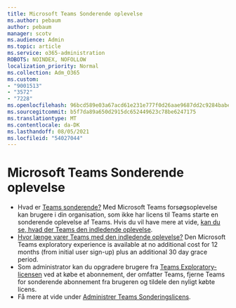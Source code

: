 ```yaml
---
title: Microsoft Teams Sonderende oplevelse
ms.author: pebaum
author: pebaum
manager: scotv
ms.audience: Admin
ms.topic: article
ms.service: o365-administration
ROBOTS: NOINDEX, NOFOLLOW
localization_priority: Normal
ms.collection: Adm_O365
ms.custom:
- "9001513"
- "3572"
- "7228"
ms.openlocfilehash: 96bcd589e03a67acd61e231e777f0d26aae9687dd2c9284babe3e2669343ca5e
ms.sourcegitcommit: b5f7da89a650d2915dc652449623c78be6247175
ms.translationtype: MT
ms.contentlocale: da-DK
ms.lasthandoff: 08/05/2021
ms.locfileid: "54027044"
---
```

# <a name="microsoft-teams-exploratory-experience"></a>Microsoft Teams Sonderende oplevelse

- Hvad er [Teams sonderende?](https://docs.microsoft.com/microsoftteams/teams-exploratory) Med Microsoft Teams forsøgsoplevelse kan brugere i din organisation, som ikke har licens til Teams starte en sonderende oplevelse af Teams. Hvis du vil have mere at vide, [kan du se, hvad der Teams den indledende oplevelse](https://docs.microsoft.com/microsoftteams/teams-exploratory#whats-in-the-teams-exploratory-experience).
- [Hvor længe varer Teams med den indledende oplevelse?](https://docs.microsoft.com/microsoftteams/teams-exploratory#how-long-does-the-teams-exploratory-experience-last) Den Microsoft Teams exploratory experience is available at no additional cost for 12 months (from initial user sign-up) plus an additional 30 day grace period.
- Som administrator kan du opgradere brugere fra [Teams Exploratory-licensen](https://docs.microsoft.com/microsoftteams/teams-exploratory#upgrade-users-from-the-teams-exploratory-license) ved at købe et abonnement, der omfatter Teams, fjerne Teams for sonderende abonnement fra brugeren og tildele den nyligt købte licens.
- Få mere at vide under [Administrer Teams Sonderingslicens](https://docs.microsoft.com/microsoftteams/teams-exploratory).
